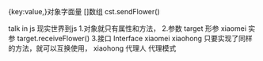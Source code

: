 {key:value,}对象字面量
[]数组
cst.sendFlower()

talk in js
现实世界到js
1.对象就只有属性和方法，
2.参数 target 形参  xiaomei 实参
target.receiveFlower()
3.接口 Interface
xiaomei xiaohong 只要实现了同样的方法，就可以互换使用，
xiaohong 代理人 代理模式
